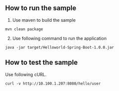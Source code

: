   
How to run the sample  
------------------------------------------
1. Use maven to build the sample 
```
mvn clean package 
```
2. Use following command to run the application 
```
java -jar target/Helloworld-Spring-Boot-1.0.0.jar
```
How to test the sample  
------------------------------------------

Use following cURL.  
```
curl -v http://10.100.1.207:8080/hello/user
